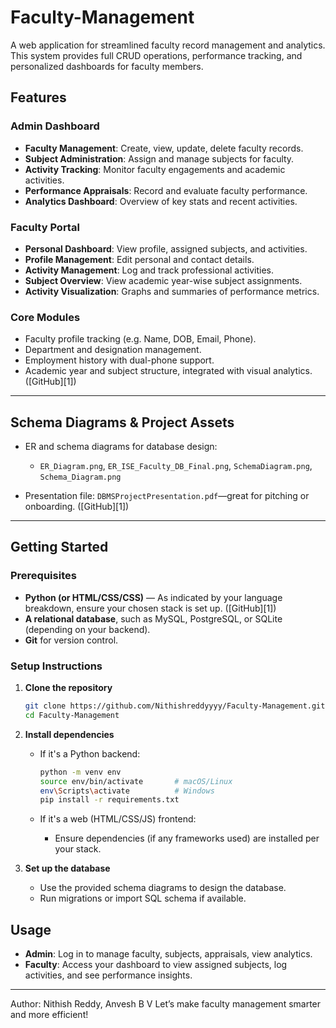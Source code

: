 # Faculty-Management

A web application for streamlined faculty record management and analytics. This system provides full CRUD operations, performance tracking, and personalized dashboards for faculty members.

## Features

### Admin Dashboard

* **Faculty Management**: Create, view, update, delete faculty records.
* **Subject Administration**: Assign and manage subjects for faculty.
* **Activity Tracking**: Monitor faculty engagements and academic activities.
* **Performance Appraisals**: Record and evaluate faculty performance.
* **Analytics Dashboard**: Overview of key stats and recent activities.

### Faculty Portal

* **Personal Dashboard**: View profile, assigned subjects, and activities.
* **Profile Management**: Edit personal and contact details.
* **Activity Management**: Log and track professional activities.
* **Subject Overview**: View academic year-wise subject assignments.
* **Activity Visualization**: Graphs and summaries of performance metrics.

### Core Modules

* Faculty profile tracking (e.g. Name, DOB, Email, Phone).
* Department and designation management.
* Employment history with dual-phone support.
* Academic year and subject structure, integrated with visual analytics. ([GitHub][1])

---

## Schema Diagrams & Project Assets

* ER and schema diagrams for database design:

  * `ER_Diagram.png`, `ER_ISE_Faculty_DB_Final.png`, `SchemaDiagram.png`, `Schema_Diagram.png`
* Presentation file: `DBMSProjectPresentation.pdf`—great for pitching or onboarding. ([GitHub][1])

---

## Getting Started

### Prerequisites

* **Python (or HTML/CSS/CSS)** — As indicated by your language breakdown, ensure your chosen stack is set up. ([GitHub][1])
* **A relational database**, such as MySQL, PostgreSQL, or SQLite (depending on your backend).
* **Git** for version control.

### Setup Instructions

1. **Clone the repository**

   ```bash
   git clone https://github.com/Nithishreddyyyy/Faculty-Management.git
   cd Faculty-Management
   ```

2. **Install dependencies**

   * If it's a Python backend:

     ```bash
     python -m venv env
     source env/bin/activate       # macOS/Linux
     env\Scripts\activate          # Windows
     pip install -r requirements.txt
     ```
   * If it's a web (HTML/CSS/JS) frontend:

     * Ensure dependencies (if any frameworks used) are installed per your stack.

3. **Set up the database**

   * Use the provided schema diagrams to design the database.
   * Run migrations or import SQL schema if available.

## Usage

* **Admin**: Log in to manage faculty, subjects, appraisals, view analytics.
* **Faculty**: Access your dashboard to view assigned subjects, log activities, and see performance insights.


---
Author: Nithish Reddy, Anvesh B V
Let’s make faculty management smarter and more efficient!


